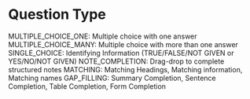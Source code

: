 # Question Type
MULTIPLE_CHOICE_ONE: Multiple choice with one answer
MULTIPLE_CHOICE_MANY: Multiple choice with more than one answer
SINGLE_CHOICE: Identifying Information (TRUE/FALSE/NOT GIVEN or YES/NO/NOT GIVEN)
NOTE_COMPLETION: Drag-drop to complete structured notes
MATCHING: Matching Headings, Matching information, Matching names
GAP_FILLING: Summary Completion, Sentence Completion, Table Completion, Form Completion